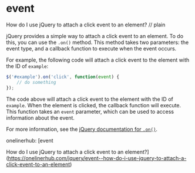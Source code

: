 # event

How do I use jQuery to attach a click event to an element?
// plain

jQuery provides a simple way to attach a click event to an element. To do this, you can use the `.on()` method. This method takes two parameters: the event type, and a callback function to execute when the event occurs.

For example, the following code will attach a click event to the element with the ID of `example`:
```javascript
$('#example').on('click', function(event) {
    // do something
});
```

The code above will attach a click event to the element with the ID of `example`. When the element is clicked, the callback function will execute. This function takes an `event` parameter, which can be used to access information about the event.

For more information, see the [jQuery documentation for `.on()`](https://api.jquery.com/on/).

onelinerhub: [event

How do I use jQuery to attach a click event to an element?](https://onelinerhub.com/jquery/event--how-do-i-use-jquery-to-attach-a-click-event-to-an-element)